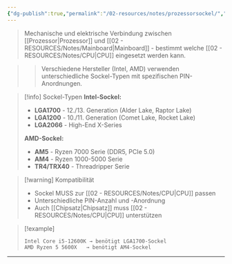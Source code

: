 ```yaml
---
{"dg-publish":true,"permalink":"/02-resources/notes/prozessorsockel/","tags":["hardware/mainboard","hardware/cpu"],"noteIcon":"","updated":"2025-10-29T12:59:09.509+01:00"}
---
```



> Mechanische und elektrische Verbindung zwischen [[Prozessor\|Prozessor]] und [[02 - RESOURCES/Notes/Mainboard\|Mainboard]] - bestimmt welche [[02 - RESOURCES/Notes/CPU\|CPU]] eingesetzt werden kann.

>> Verschiedene Hersteller (Intel, AMD) verwenden unterschiedliche Sockel-Typen mit spezifischen PIN-Anordnungen.

>[!info] Sockel-Typen
>**Intel-Sockel:**
>- **LGA1700** - 12./13. Generation (Alder Lake, Raptor Lake)
>- **LGA1200** - 10./11. Generation (Comet Lake, Rocket Lake)
>- **LGA2066** - High-End X-Series
>
>**AMD-Sockel:**
>- **AM5** - Ryzen 7000 Serie (DDR5, PCIe 5.0)
>- **AM4** - Ryzen 1000-5000 Serie
>- **TR4/TRX40** - Threadripper Serie

>[!warning] Kompatibilität
>- Sockel MUSS zur [[02 - RESOURCES/Notes/CPU\|CPU]] passen
>- Unterschiedliche PIN-Anzahl und -Anordnung
>- Auch [[Chipsatz\|Chipsatz]] muss [[02 - RESOURCES/Notes/CPU\|CPU]] unterstützen

>[!example] 
>```
>Intel Core i5-12600K → benötigt LGA1700-Sockel
>AMD Ryzen 5 5600X   → benötigt AM4-Sockel
>```

---